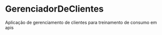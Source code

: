 # GerenciadorDeClientes
 Aplicação de gerenciamento de clientes para treinamento de consumo em apis
